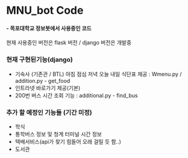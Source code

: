 # MNU_bot Code
#### - 목포대학교 정보봇에서 사용중인 코드
 현재 사용중인 버전은 flask 버전 / django 버전은 개발중
### 현재 구현된기능(django)
* 기숙사 (기존관 / BTL) 아침 점심 저녁 오늘 내일 식단표 제공 : Wmenu.py / addition.py - get_food
* 인트라넷 바로가기 제공(기본)
* 200번 버스 시간 조회 기능 : additional.py - find_bus

### 추가 할 예정인 기능들 (기간 미정)
*   학식
*   통학버스 정보 및 청계 터미널 시간 정보
*   택배서비스(api가 찾기 힘들어 오래 걸릴 듯 함..)
*   도서관

